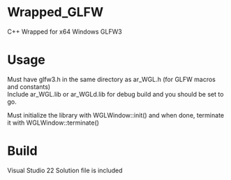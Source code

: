 # Wrapped_GLFW
 C++ Wrapped for x64 Windows GLFW3
  
  
# Usage
 Must have glfw3.h in the same directory as ar_WGL.h (for GLFW macros and constants)  
 Include ar_WGL.lib or ar_WGLd.lib for debug build and you should be set to go.
 
 
 
 Must initialize the library with WGLWindow::init() and when done, terminate it with WGLWindow::terminate() 
 
 
 # Build
 Visual Studio 22 Solution file is included
